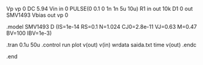 Vp vp 0 DC 5.94
Vin in 0 PULSE(0 0.1 0 1n 1n 5u 10u)
R1 in out 10k
D1 0 out SMV1493
Vbias out vp 0

.model SMV1493 D (IS=1e-14 RS=0.1 N=1.024 CJ0=2.8e-11 VJ=0.63 M=0.47 BV=100 IBV=1e-3)

.tran 0.1u 50u
.control
run
plot v(out) v(in)
wrdata saida.txt time v(out)
.endc

.end
